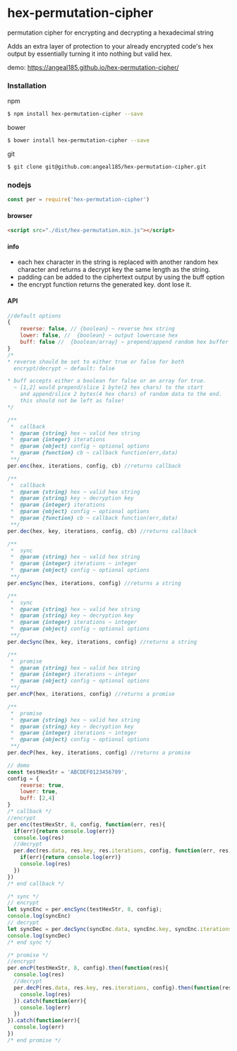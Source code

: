 # hex-permutation-cipher
permutation cipher for encrypting and decrypting a hexadecimal string

Adds an extra layer of protection to your already encrypted code's hex output by essentially turning it into nothing but valid hex.

demo: https://angeal185.github.io/hex-permutation-cipher/

### Installation

npm

```sh
$ npm install hex-permutation-cipher --save
```

bower

```sh
$ bower install hex-permutation-cipher --save
```

git
```sh
$ git clone git@github.com:angeal185/hex-permutation-cipher.git
```
### nodejs

```js
const per = require('hex-permutation-cipher')
```

#### browser

```html
<script src="./dist/hex-permutation.min.js"></script>
```

#### info
* each hex character in the string is replaced with another random hex
  character and returns a decrypt key the same length as the string.
* padding can be added to the ciphertext output by using the buff option
* the encrypt function returns the generated key. dont lose it.

#### API

```js
//default options
{
    reverse: false, // {boolean} ~ reverse hex string
    lower: false, //  {boolean} ~ output lowercase hex
    buff: false //  {boolean/array} ~ prepend/append random hex buffer  
}
/*
* reverse should be set to either true or false for both
  encrypt/decrypt ~ default: false

* buff accepts either a boolean for false or an array for true.
  ~ [1,2] would prepend/slice 1 byte(2 hex chars) to the start
    and append/slice 2 bytes(4 hex chars) of random data to the end.
    this should not be left as false!
*/

/**
 *  callback
 *  @param {string} hex ~ valid hex string
 *  @param {integer} iterations
 *  @param {object} config ~ optional options
 *  @param {function} cb ~ callback function(err,data)
 **/
per.enc(hex, iterations, config, cb) //returns callback

/**
 *  callback
 *  @param {string} hex ~ valid hex string
 *  @param {string} key ~ decryption key
 *  @param {integer} iterations
 *  @param {object} config ~ optional options
 *  @param {function} cb ~ callback function(err,data)
 **/
per.dec(hex, key, iterations, config, cb) //returns callback

/**
 *  sync
 *  @param {string} hex ~ valid hex string
 *  @param {integer} iterations ~ integer
 *  @param {object} config ~ optional options
 **/
per.encSync(hex, iterations, config) //returns a string

/**
 *  sync
 *  @param {string} hex ~ valid hex string
 *  @param {string} key ~ decryption key
 *  @param {integer} iterations ~ integer
 *  @param {object} config ~ optional options
 **/
per.decSync(hex, key, iterations, config) //returns a string

/**
 *  promise
 *  @param {string} hex ~ valid hex string
 *  @param {integer} iterations ~ integer
 *  @param {object} config ~ optional options
 **/
per.encP(hex, iterations, config) //returns a promise

/**
 *  promise
 *  @param {string} hex ~ valid hex string
 *  @param {string} key ~ decryption key
 *  @param {integer} iterations ~ integer
 *  @param {object} config ~ optional options
 **/
per.decP(hex, key, iterations, config) //returns a promise

// demo
const testHexStr = 'ABCDEF0123456789',
config = {
    reverse: true,
    lower: true,
    buff: [2,4]
}
/* callback */
//encrypt
per.enc(testHexStr, 8, config, function(err, res){
  if(err){return console.log(err)}
  console.log(res)
  //decrypt
  per.dec(res.data, res.key, res.iterations, config, function(err, res){
    if(err){return console.log(err)}
    console.log(res)
  })
})
/* end callback */

/* sync */
// encrypt
let syncEnc = per.encSync(testHexStr, 8, config);
console.log(syncEnc)
// decrypt
let syncDec = per.decSync(syncEnc.data, syncEnc.key, syncEnc.iterations, config)
console.log(syncDec)
/* end sync */

/* promise */
//encrypt
per.encP(testHexStr, 8, config).then(function(res){
  console.log(res)
  //decrypt
  per.decP(res.data, res.key, res.iterations, config).then(function(res){
    console.log(res)
  }).catch(function(err){
    console.log(err)
  })
}).catch(function(err){
  console.log(err)
})
/* end promise */
```
